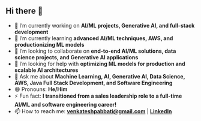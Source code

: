 ## Hi there 👋  

- 🔭 I’m currently working on **AI/ML projects, Generative AI, and full-stack development**  
- 🌱 I’m currently learning **advanced AI/ML techniques, AWS, and productionizing ML models**  
- 👯 I’m looking to collaborate on **end-to-end AI/ML solutions, data science projects, and Generative AI applications**  
- 🤔 I’m looking for help with **optimizing ML models for production and scalable AI architectures**  
- 💬 Ask me about **Machine Learning, AI, Generative AI, Data Science, AWS, Java Full Stack Development, and Software Engineering**  
- 😄 Pronouns: **He/Him**  
- ⚡ Fun fact: **I transitioned from a sales leadership role to a full-time AI/ML and software engineering career!**  
- 📫 How to reach me: **[venkateshpabbati@gmail.com](mailto:venkateshpabbati@gmail.com)** | **[LinkedIn](https://www.linkedin.com/in/venkateshpabbati)**
